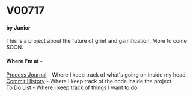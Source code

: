 # V00717
#### by Junior

This is a project about the future of grief and gamification. More to come SOON.

#### Where I'm at -

[Process Journal](https://juniorvigneault.github.io/grief_project/process/journal.html) - Where I keep track of what's going on inside my head \
[Commit History](https://github.com/juniorvigneault/grief_project/commits/main) - Where I keep track of the code inside the project \
[To Do List](https://juniorvigneault.github.io/grief_project/process/to_do.html) - Where I keep track of things I want to do
